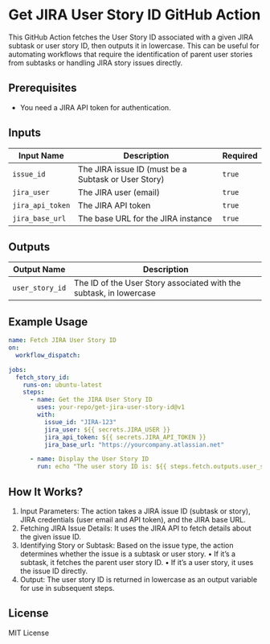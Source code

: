 # Get JIRA User Story ID GitHub Action

This GitHub Action fetches the User Story ID associated with a given JIRA subtask or user story ID, then outputs it in lowercase. This can be useful for automating workflows that require the identification of parent user stories from subtasks or handling JIRA story issues directly.

## Prerequisites

- You need a JIRA API token for authentication.

## Inputs

| **Input Name**   | **Description**                                     | **Required** |
| ---------------- | --------------------------------------------------- | ------------ |
| `issue_id`       | The JIRA issue ID (must be a Subtask or User Story) | `true`       |
| `jira_user`      | The JIRA user (email)                               | `true`       |
| `jira_api_token` | The JIRA API token                                  | `true`       |
| `jira_base_url`  | The base URL for the JIRA instance                  | `true`       |

## Outputs

| **Output Name** | **Description**                                                    |
| --------------- | ------------------------------------------------------------------ |
| `user_story_id` | The ID of the User Story associated with the subtask, in lowercase |

## Example Usage

```yaml
name: Fetch JIRA User Story ID
on:
  workflow_dispatch:

jobs:
  fetch_story_id:
    runs-on: ubuntu-latest
    steps:
      - name: Get the JIRA User Story ID
        uses: your-repo/get-jira-user-story-id@v1
        with:
          issue_id: "JIRA-123"
          jira_user: ${{ secrets.JIRA_USER }}
          jira_api_token: ${{ secrets.JIRA_API_TOKEN }}
          jira_base_url: "https://yourcompany.atlassian.net"

      - name: Display the User Story ID
        run: echo "The user story ID is: ${{ steps.fetch.outputs.user_story_id }}"
```

## How It Works?

1. Input Parameters: The action takes a JIRA issue ID (subtask or story), JIRA credentials (user email and API token), and the JIRA base URL.
2. Fetching JIRA Issue Details: It uses the JIRA API to fetch details about the given issue ID.
3. Identifying Story or Subtask: Based on the issue type, the action determines whether the issue is a subtask or user story.
   • If it’s a subtask, it fetches the parent user story ID.
   • If it’s a user story, it uses the issue ID directly.
4. Output: The user story ID is returned in lowercase as an output variable for use in subsequent steps.

## License

MIT License
